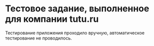 # Тестовое задание, выполненное для компании tutu.ru

Тестирование приложения проходило вручную, автоматическое тестирование не проводилось.
